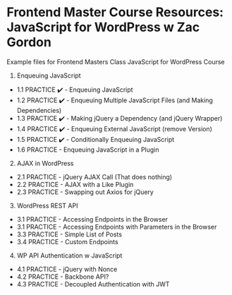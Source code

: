 # Frontend Master Course Resources: JavaScript for WordPress w Zac Gordon
Example files for Frontend Masters Class JavaScript for WordPress Course

1. Enqueuing JavaScript
  - 1.1 PRACTICE ✔️ - Enqueuing JavaScript
  - 1.2 PRACTICE ✔️ - Enqueuing Multiple JavaScript Files (and Making Dependencies)
  - 1.3 PRACTICE ✔️ - Making jQuery a Dependency (and jQuery Wrapper)
  - 1.4 PRACTICE ✔️ - Enqueuing External JavaScript (remove Version)  
  - 1.5 PRACTICE ✔️ - Conditionally Enqueuing JavaScript
  - 1.6 PRACTICE - Enqueuing JavaScript in a Plugin
2. AJAX in WordPress
  - 2.1 PRACTICE - jQuery AJAX Call (That does nothing)  
  - 2.2 PRACTICE - AJAX with a Like Plugin
  - 2.3 PRACTICE - Swapping out Axios for jQuery
3. WordPress REST API
  - 3.1 PRACTICE - Accessing Endpoints in the Browser
  - 3.1 PRACTICE - Accessing Endpoints with Parameters in the Browser
  - 3.3 PRACTICE - Simple List of Posts
  - 3.4 PRACTICE - Custom Endpoints
4. WP API Authentication w JavaScript
  - 4.1 PRACTICE - jQuery with Nonce
  - 4.2 PRACTICE - Backbone API?
  - 4.3 PRACTICE - Decoupled Authentication with JWT
